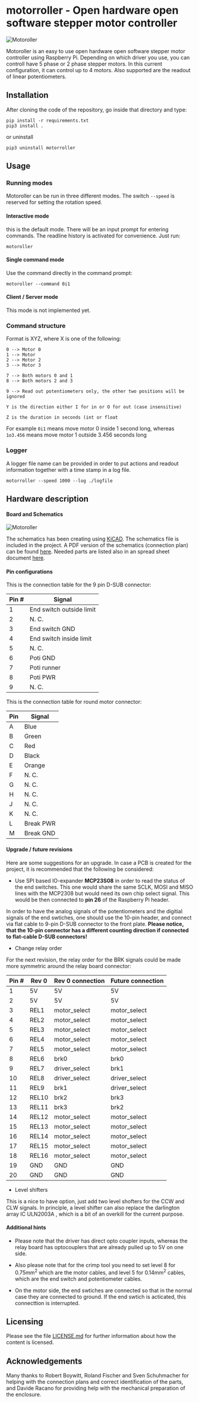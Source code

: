 # motorroller - Open hardware open software stepper motor controller

![Motoroller](https://raw.githubusercontent.com/xaratustrah/motorroller/master/rsrc/motorroller.png)

Motoroller is an easy to use open hardware open software stepper motor controller using Raspberry Pi. Depending on which driver you use, you can controll have 5 phase or 2 phase stepper motors. In this current configuration, it can control up to 4 motors. Also supported are the readout of linear potentiometers.


## Installation
After cloning the code of the repository, go inside that directory and type:

```
pip install -r requirements.txt
pip3 install .
```

or uninstall

```
pip3 uninstall motorroller
```


## Usage

### Running modes

Motoroller can be run in three different modes. The switch `--speed` is reserved for setting the rotation speed.

#### Interactive mode

this is the default mode. There will be an input prompt for entering commands. The readline history is activated for convenience. Just run:

```
motoroller
```

#### Single command mode
Use the command directly in the command prompt:

```
motoroller --command 0i1
```

#### Client / Server mode

This mode is not implemented yet.

### Command structure

Format is XYZ, where X is one of the following:

    0 --> Motor 0
    1 --> Motor 
    2 --> Motor 2
    3 --> Motor 3

    7 --> Both motors 0 and 1
    8 --> Both motors 2 and 3

    9 --> Read out potentiometers only, the other two positions will be ignored

    Y is the direction either I for in or O for out (case insensitive)

    Z is the duration in seconds (int or float

For example `0i1` means move motor 0 inside 1 second long, whereas `1o3.456` means move motor 1 outside 3.456 seconds long


### Logger

A logger file name can be provided in order to put actions and readout information together with a time stamp in a log file.

```
motorroller --speed 1000 --log ./logfile
```


## Hardware description

#### Board and Schematics

![Motoroller](https://raw.githubusercontent.com/xaratustrah/motorroller/master/rsrc/motorroller_case.png)

The schematics has been creating using [KiCAD](https://www.kicad.org/). The schematics file is included in the project. A PDF version of the schematics (connection plan) can be found [here](https://github.com/xaratustrah/motorroller/blob/main/rsrc/motorroller.kicad_sch.pdf). Needed parts are listed also in an spread sheet document [here](https://github.com/xaratustrah/motorroller/blob/main/rsrc/motorroller_part_list.ods).

#### Pin configurations

This is the connection table for the 9 pin D-SUB connector:

| Pin # | Signal                   |
|-------|--------------------------|
| 1     | End switch outside limit |
| 2     | N. C.                    |
| 3     | End switch GND           |
| 4     | End switch inside limit  |
| 5     | N. C.                    |
| 6     | Poti GND                 |
| 7     | Poti runner              |
| 8     | Poti PWR                 |
| 9     | N. C.                    |

This is the connection table for round motor connector:

| Pin | Signal    |
|-----|-----------|
| A   | Blue      |
| B   | Green     |
| C   | Red       |
| D   | Black     |
| E   | Orange    |
| F   | N. C.     |
| G   | N. C.     |
| H   | N. C.     |
| J   | N. C.     |
| K   | N. C.     |
| L   | Break PWR |
| M   | Break GND |


#### Upgrade / future revisions

Here are some suggestions for an upgrade. In case a PCB is created for the project, it is recommended that the following be considered:

* Use SPI based IO-expander **MCP23S08** in order to read the status of the end switches. This one would share the same SCLK, MOSI and MISO lines with the MCP2308 but would need its own chip select signal. This would be then connected to **pin 26** of the Raspberry Pi header.

In order to have the analog signals of the potentiometers and the digitial signals of the end swtiches, one should use the 10-pin header, and connect via flat cable to 9-pin D-SUB connector to the front plate. **Please notice, that the 10-pin connector has a different counting direction if connected to flat-cable D-SUB connectors!**

* Change relay order

For the next revision, the relay order for the BRK signals could be made more symmetric around the relay board connector:

| Pin # | Rev 0 | Rev 0 connection | Future connection |
|-------|-------|------------------|-------------------|
| 1     | 5V    | 5V               | 5V                |
| 2     | 5V    | 5V               | 5V                |
| 3     | REL1  | motor_select     | motor_select      |
| 4     | REL2  | motor_select     | motor_select      |
| 5     | REL3  | motor_select     | motor_select      |
| 6     | REL4  | motor_select     | motor_select      |
| 7     | REL5  | motor_select     | motor_select      |
| 8     | REL6  | brk0             | brk0              |
| 9     | REL7  | driver_select    | brk1              |
| 10    | REL8  | driver_select    | driver_select     |
| 11    | REL9  | brk1             | driver_select     |
| 12    | REL10 | brk2             | brk3              |
| 13    | REL11 | brk3             | brk2              |
| 14    | REL12 | motor_select     | motor_select      |
| 15    | REL13 | motor_select     | motor_select      |
| 16    | REL14 | motor_select     | motor_select      |
| 17    | REL15 | motor_select     | motor_select      |
| 18    | REL16 | motor_select     | motor_select      |
| 19    | GND   | GND              | GND               |
| 20    | GND   | GND              | GND               |

* Level shifters
  
This is a nice to have option, just add two level shofters for the CCW and CLW signals. In principle, a level shifter can also replace the darlington array IC ULN2003A , which is a bit of an overkill for the current purpose.

#### Additional hints

* Please note that the driver has direct opto coupler inputs, whereas the relay board has optocouplers that are already pulled up to 5V on one side.

* Also please note that for the crimp tool you need to set level 8 for 0.75mm<sup>2</sup> which are the motor cables, and level 5 for 0.14mm<sup>2</sup> cables, which are the end switch and potentiometer cables.

* On the motor side, the end swtiches are connected so that in the normal case they are connected to ground. If the end swtich is acticated, this connecttion is interrupted.
  
  

## Licensing

Please see the file [LICENSE.md](./LICENSE.md) for further information about how the content is licensed.

## Acknowledgements

Many thanks to Robert Boywitt, Roland Fischer and Sven Schuhmacher for helping with the connection plans and correct identification of the parts, and Davide Racano for providing help with the mechanical preparation of the enclosure.
